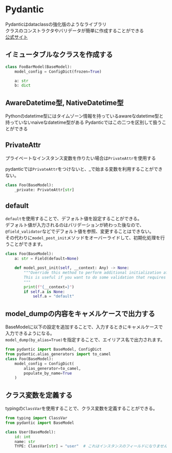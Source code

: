 # Pydantic

Pydanticはdataclassの強化版のようなライブラリ  
クラスのコンストラクタやバリデータが簡単に作成することができる  
[公式サイト](https://docs.pydantic.dev/latest/)  

## イミュータブルなクラスを作成する

```python
class FooBarModel(BaseModel):
    model_config = ConfigDict(frozen=True)

    a: str
    b: dict
```

## AwareDatetime型, NativeDatetime型

Pythonのdatetime型にはタイムゾーン情報を持っているawareなdatetime型と持っていないnaiveなdatetime型がある
Pydanticではこの二つを区別して扱うことができる

## PrivateAttr

プライベートなインスタンス変数を作りたい場合は`PrivateAttr`を使用する  

pydanticでは`PrivateAttr`をつけないと、_で始まる変数を利用することができない。

```python
class Foo(BaseModel):
    _private: PrivateAttr[str]
```

## default

`default`を使用することで、デフォルト値を設定することができる。  
デフォルト値が入力されるのはバリデーションが終わった後なので、`@field_validator`などでデフォルト値を参照、変更することはできない。  
その代わりに`model_post_init`メソッドをオーバーライドして、初期化処理を行うことができます。

```python
class Foo(BaseModel):
    a: str = Field(default=None)

    def model_post_init(self, __context: Any) -> None:
        """Override this method to perform additional initialization after `__init__` and `model_construct`.
        This is useful if you want to do some validation that requires the entire model to be initialized.
        """
        print(f"{__context=}")
        if self.a is None:
            self.a = "default"
```

## model_dumpの内容をキャメルケースで出力する

BaseModelに以下の設定を追加することで、入力するときにキャメルケースで入力できるようになる。  
`model_dump(by_alias=True)`を指定することで、エイリアス名で出力されます。


```python
from pydantic import BaseModel, ConfigDict
from pydantic.alias_generators import to_camel
class Foo(BaseModel):
    model_config = ConfigDict(
        alias_generator=to_camel,
        populate_by_name=True
    )
```

## クラス変数を定義する

typingの`ClassVar`を使用することで、クラス変数を定義することができる。
```python
from typing import ClassVar
from pydantic import BaseModel

class User(BaseModel):
    id: int
    name: str
    TYPE: ClassVar[str] = "user"  # これはインスタンスのフィールドになりません
```
